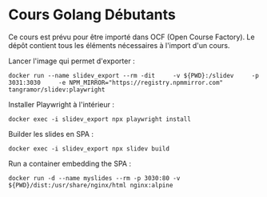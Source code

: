 # Cours Golang Débutants

Ce cours est prévu pour être importé dans OCF (Open Course Factory).
Le dépôt contient tous les éléments nécessaires à l'import d'un cours.


Lancer l'image qui permet d'exporter :

```shell
docker run --name slidev_export --rm -dit     -v ${PWD}:/slidev     -p 3031:3030     -e NPM_MIRROR="https://registry.npmmirror.com"     tangramor/slidev:playwright
```

Installer Playwright à l'intérieur : 

```shell
docker exec -i slidev_export npx playwright install
```

Builder les slides en SPA :

```shell
docker exec -i slidev_export npx slidev build
```

Run a container embedding the SPA : 

```shell
docker run -d --name myslides --rm -p 3030:80 -v ${PWD}/dist:/usr/share/nginx/html nginx:alpine
```